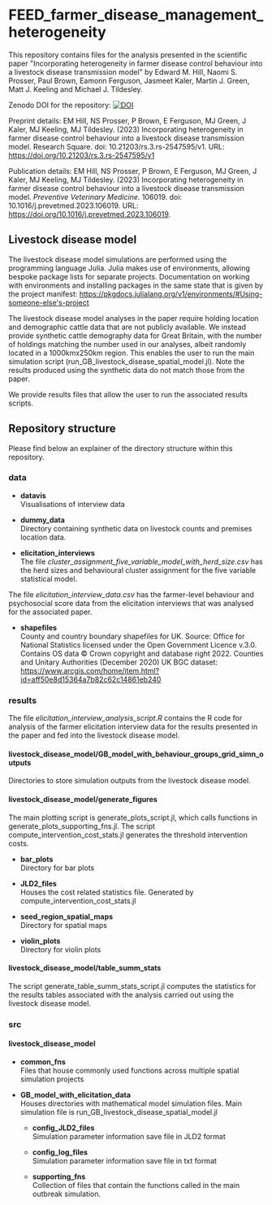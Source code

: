 # FEED_farmer_disease_management_heterogeneity

This repository contains files for the analysis presented in the scientific paper "Incorporating heterogeneity in farmer disease control behaviour into a livestock disease transmission model" by Edward M. Hill, Naomi S. Prosser, Paul Brown, Eamonn Ferguson, Jasmeet Kaler, Martin J. Green, Matt J. Keeling and Michael J. Tildesley.

Zenodo DOI for the repository:
[![DOI](https://zenodo.org/badge/584841376.svg)](https://zenodo.org/badge/latestdoi/584841376)

Preprint details: EM Hill, NS Prosser, P Brown, E Ferguson, MJ Green, J Kaler, MJ Keeling, MJ Tildesley. (2023) Incorporating heterogeneity in farmer disease control behaviour into a livestock disease transmission model. Research Square. doi: 10.21203/rs.3.rs-2547595/v1. URL: https://doi.org/10.21203/rs.3.rs-2547595/v1

Publication details: EM Hill, NS Prosser, P Brown, E Ferguson, MJ Green, J Kaler, MJ Keeling, MJ Tildesley. (2023) Incorporating heterogeneity in farmer disease control behaviour into a livestock disease transmission model. *Preventive Veterinary Medicine*. 106019. doi: 10.1016/j.prevetmed.2023.106019. URL: https://doi.org/10.1016/j.prevetmed.2023.106019.

## Livestock disease model 

The livestock disease model simulations are performed using the programming language Julia.
Julia makes use of environments, allowing bespoke package lists for separate projects. Documentation on working with environments and installing packages in the same state that is given by the project manifest: https://pkgdocs.julialang.org/v1/environments/#Using-someone-else's-project

The livestock disease model analyses in the paper require holding location and demographic cattle data that are not publicly available. We instead provide synthetic cattle demography data for Great Britain, with the number of holdings matching the number used in our analyses, albeit randomly located in a 1000kmx250km region. This enables the user to run the main simulation script (run_GB_livestock_disease_spatial_model.jl). Note the results produced using the synthetic data do not match those from the paper.

We provide results files that allow the user to run the associated results scripts.

## Repository structure

Please find below an explainer of the directory structure within this repository.

### data

 - **datavis**  
Visualisations of interview data

 - **dummy_data**  
Directory containing synthetic data on livestock counts and premises location data.

 - **elicitation_interviews**  
The file *cluster_assignment_five_variable_model_with_herd_size.csv* has the herd sizes and behavioural cluster assignment for the five variable statistical model.

The file *elicitation_interview_data.csv* has the farmer-level behaviour and psychosocial score data from the elicitation interviews that was analysed for the associated paper.

 - **shapefiles**  
County and country boundary shapefiles for UK. Source: Office for National Statistics licensed under the Open Government Licence v.3.0. Contains OS data © Crown copyright and database right 2022. Counties and Unitary Authorities (December 2020) UK BGC dataset: https://www.arcgis.com/home/item.html?id=aff50e8d15364a7b82c62c14861eb240

### results

The file *elicitation_interview_analysis_script.R* contains the R code for analysis of the farmer elicitation interview data for the results presented in the paper and fed into the livestock disease model. 

#### livestock_disease_model/GB_model_with_behaviour_groups_grid_simn_outputs
Directories to store simulation outputs from the livestock disease model.

#### livestock_disease_model/generate_figures
The main plotting script is generate_plots_script.jl, which calls functions in generate_plots_supporting_fns.jl. 
The script compute_intervention_cost_stats.jl generates the threshold intervention costs.

 - **bar_plots**    
 Directory for bar plots

 - **JLD2_files**   
 Houses the cost related statistics file. Generated by compute_intervention_cost_stats.jl

 - **seed_region_spatial_maps**  
 Directory for spatial maps

 - **violin_plots**  
 Directory for violin plots

#### livestock_disease_model/table_summ_stats
The script generate_table_summ_stats_script.jl computes the statistics for the results tables associated with the analysis carried out using the livestock disease model.

### src

#### livestock_disease_model

 - **common_fns**  
Files that house commonly used functions across multiple spatial simulation projects

 - **GB_model_with_elicitation_data**  
Houses directories with mathematical model simulation files. Main simulation file is run_GB_livestock_disease_spatial_model.jl

    - **config_JLD2_files**     
    Simulation parameter information save file in JLD2 format

    - **config_log_files**      
    Simulation parameter information save file in txt format

    - **supporting_fns**    
    Collection of files that contain the functions called in the main outbreak simulation.

